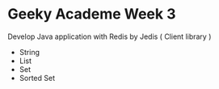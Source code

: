 Geeky Academe Week 3
================
Develop Java application with Redis by Jedis ( Client library )

   - String
   - List
   - Set
   - Sorted Set
